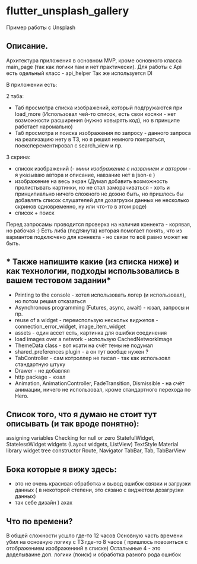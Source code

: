 # flutter_unsplash_gallery

Пример работы с Unsplash


## Описание.

Архитектура приложения в основном MVP, кроме основного класса main_page (так как логики там и нет практически).
Для работы с Api есть одельный класс - api_helper
Так же используется DI

В приложении есть:

2 таба:
- Таб просмотра списка изображений, который подгружаются при load_more
(Использовал чей-то список, есть свои косяки - нет возможности расширения (нужно ковырять код), но в 
принципе работает наромально)
- Таб просмотра и поиска изображения по запросу - данного запроса на реализацию нету в ТЗ, но я решил 
немного поиграться, поексперементировал с search_view и пр.

3 скрина:
- список изображений (*- мини изображение с названием и автором* - я указываю автора и описание, навзание нет в json-e )
- изображение на весь экран (Думал добавить возможность пролистывать картинки, но не стал 
    заморачиваться - хоть и принципиально ничего сложного не дожно быть, 
    но пришлось бы добавлять список слушателей для дозагрузки данных не несколько скринов одновременно,
    ну или что-то в этом роде)
- список + поиск

Перед запросамы проводится проверка на наличия коннекта - корявая, но рабочая :)
Есть либа (подтянута) которая помогает понять, что из вариантов подключено для коннекта - но связи
то всё равно может не быть.


## * Также напишите какие (из списка ниже) и как технологии, подходы использовались в вашем тестовом задании*
- Printing to the console - хотел использовать логер (и использовал), но потом решил отказаться
- Asynchronous programming (Futures, async, await) - юзал, запросы и пр.
- reuse of a widget - переиспользую нескольк виджетов - connection_error_widget, image_item_widget
- assets - один ассет есть, картинка для ошибки соединения 
- load images over a network - использую CachedNetworkImage
- ThemeData class - вот ксати на счёт темы не подумал
- shared_preferences plugin - а он тут вообще нужен ?
- TabController - сам котроллер не писал - так как использовл стандартную штуку
- Drawer - не добавлял
- http package - юзал
- Animation, AnimationController, FadeTransition, Dismissible - на счёт анимации, ничего не использовал, 
    кроме стандартного перехода по Hero.

## Список того, что я думаю не стоит тут описывать (и так вроде понятно):
assigning variables
Checking for null or zero
StatefulWidget, StatelessWidget
widgets (Layout widgets, ListView)
TextStyle
Material library
widget tree
constructor
Route, Navigator
TabBar, Tab, TabBarView

## Бока которые я вижу здесь:
- это не очень красивая обработка и вывод ошибок связки и загрузки данных ( в некоторой степени, это 
сязано с виджетом дозагрузки данных)
- так себе дизайн ) ахах

## Что по времени?
В общей сложности усшло где-то 12 часов
Основную часть времени убил на основную логику с ТЗ где-то 8 часов ( пришлось повозиться с отображением изображениий в списке)
Остальыные 4 - это доделываине доп. логики (поиск) и обработка разного рода ошибок




